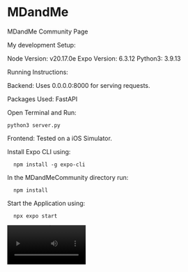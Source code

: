# MDandMe

MDandMe Community Page

My development Setup:

Node Version: v20.17.0e
Expo Version: 6.3.12
Python3: 3.9.13

Running Instructions:

Backend:
Uses 0.0.0.0:8000 for serving requests.

Packages Used: FastAPI

Open Terminal and Run:
```
python3 server.py
```
Frontend:
Tested on a iOS Simulator.

Install Expo CLI using: 
```
  npm install -g expo-cli
```
In the MDandMeCommunity directory run: 
```
  npm install
```
Start the Application using: 
```
  npx expo start
```

<video src='mdmedemo.mp4' width=180/>



  npx expo start 
```
and select the iOS simulator.
